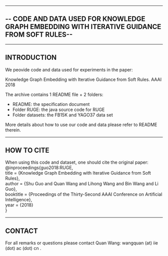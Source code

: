-------------------------------------------------------------------------------------
-- CODE AND DATA USED FOR KNOWLEDGE GRAPH EMBEDDING WITH ITERATIVE GUIDANCE FROM SOFT RULES--
-------------------------------------------------------------------------------------

------------------
INTRODUCTION
------------------
 
We peovide code and data used for experiments in the paper:

Knowledge Graph Embedding with Iterative Guidance from Soft Rules. AAAI 2018

The archive contains 1 README file + 2 folders:
  - README: the specification document
  - Folder RUGE: the java source code for RUGE
  - Folder datasets: the FB15K and YAGO37 data set

More details about how to use our code and data please refer to README therein.


------------------
HOW TO CITE
------------------

When using this code and dataset, one should cite the original paper:  
@inproceedings{guo2018:RUGE,  
title     = {Knowledge Graph Embedding with Iterative Guidance from Soft Rules},  
author    = {Shu Guo and Quan Wang and Lihong Wang and Bin Wang and Li Guo},  
booktitle = {Proceedings of the Thirty-Second AAAI Conference on Artificial Intelligence},  
year      = {2018}<br> 
}  


------------------  
CONTACT
------------------

For all remarks or questions please contact Quan Wang:
wangquan (at) iie (dot) ac (dot) cn .


